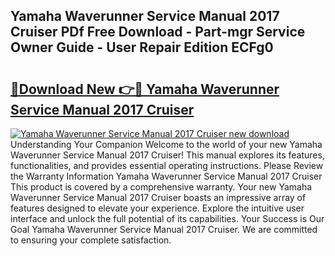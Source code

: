 ## Yamaha Waverunner Service Manual 2017 Cruiser PDf Free Download - Part-mgr Service Owner Guide - User Repair Edition ECFg0

# <h2><a href="http://bc52593.oget.top/?id=Yamaha+Waverunner+Service+Manual+2017+Cruiser">🔗Download New 👉🔴 Yamaha Waverunner Service Manual 2017 Cruiser</a></h2>

[![Yamaha Waverunner Service Manual 2017 Cruiser new download](https://i.imgur.com/5g1atiW.png)](http://bc52593.oget.top/?id=Yamaha+Waverunner+Service+Manual+2017+Cruiser)
Understanding Your Companion Welcome to the world of your new Yamaha Waverunner Service Manual 2017 Cruiser! This manual explores its features, functionalities, and provides essential operating instructions. Please Review the Warranty Information Yamaha Waverunner Service Manual 2017 Cruiser This product is covered by a comprehensive warranty. Your new Yamaha Waverunner Service Manual 2017 Cruiser boasts an impressive array of features designed to elevate your experience. Explore the intuitive user interface and unlock the full potential of its capabilities. Your Success is Our Goal Yamaha Waverunner Service Manual 2017 Cruiser. We are committed to ensuring your complete satisfaction.
